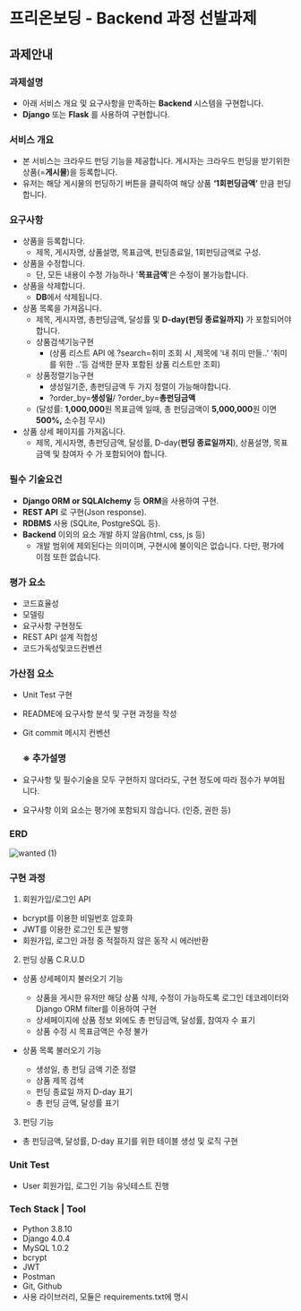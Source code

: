 # 프리온보딩 - Backend 과정 선발과제

## 과제안내
### 과제설명

- 아래 서비스 개요 및 요구사항을 만족하는 **Backend** 시스템을 구현합니다.
- **Django** 또는 **Flask** 를 사용하여 구현합니다.

### 서비스 개요

- 본 서비스는 크라우드 펀딩 기능을 제공합니다. 게시자는 크라우드 펀딩을 받기위한 상품(=**게시물**)을 등록합니다.
- 유저는 해당 게시물의 펀딩하기 버튼을 클릭하여 해당 상품 **‘1회펀딩금액’** 만큼 펀딩합니다.

### 요구사항

- 상품을 등록합니다.
    - 제목, 게시자명, 상품설명, 목표금액, 펀딩종료일, 1회펀딩금액로 구성.
- 상품을 수정합니다.
    - 단, 모든 내용이 수정 가능하나 '**목표금액**'은 수정이 불가능합니다.
- 상품을 삭제합니다.
    - **DB**에서 삭제됩니다.
- 상품 목록을 가져옵니다.
    - 제목, 게시자명, 총펀딩금액, 달성률 및 **D-day(펀딩 종료일까지)** 가 포함되어야 합니다.
    - 상품검색기능구현
        - (상품 리스트 API 에 ?search=취미 조회 시 ,제목에 ‘내 취미 만들..’ ‘취미를 위한
        ..’등 검색한 문자 포함된 상품 리스트만 조회)
    - 상품정렬기능구현
        - 생성일기준, 총펀딩금액 두 가지 정렬이 가능해야합니다.
        - ?order_by=**생성일**/ ?order_by=**총펀딩금액**
    - (달성률: **1,000,000**원 목표금액 일때, 총 펀딩금액이 **5,000,000**원 이면 **500%,** 소수점
    무시)
- 상품 상세 페이지를 가져옵니다.
    - 제목, 게시자명, 총펀딩금액, 달성률, D-day(**펀딩 종료일까지**), 상품설명, 목표금액 및 참여자 수 가 포함되어야 합니다.

### 필수 기술요건

- **Django ORM or SQLAlchemy** 등 **ORM**을 사용하여 구현.
- **REST API** 로 구현(Json response).
- **RDBMS** 사용 (SQLite, PostgreSQL 등).
- **Backend** 이외의 요소 개발 하지 않음(html, css, js 등)
    - 개발 범위에 제외된다는 의미이며, 구현시에 불이익은 없습니다. 다만, 평가에
    이점 또한 없습니다.

### 평가 요소

- 코드효율성
- 모델링
- 요구사항 구현정도
- REST API 설계 적합성
- 코드가독성및코드컨벤션

### 가산점 요소

- Unit Test 구현
- README에 요구사항 분석 및 구현 과정을 작성
- Git commit 메시지 컨벤션
    
    ### ※ 추가설명
    
- 요구사항 및 필수기술을 모두 구현하지 않더라도, 구현 정도에 따라 점수가 부여됩니다.
- 요구사항 이외 요소는 평가에 포함되지 않습니다. (인증, 권한 등)

### ERD

![wanted (1)](https://user-images.githubusercontent.com/91520365/164155626-b419c83d-1f74-49d1-b09e-813bc8ddd910.png)

### 구현 과정 

1. 회원가입/로그인 API

- bcrypt를 이용한 비밀번호 암호화
- JWT를 이용한 로그인 토큰 발행
- 회원가입, 로그인 과정 중 적절하지 않은 동작 시 에러반환

2. 펀딩 상품 C.R.U.D

- 상품 상세페이지 불러오기 기능
   - 상품을 게시한 유저만 해당 상품 삭제, 수정이 가능하도록 로그인 데코레이터와 Django ORM filter를 이용하여 구현 
   - 상세페이지에 상품 정보 외에도 총 펀딩금액, 달성률, 참여자 수 표기 
   - 상품 수정 시 목표금액은 수정 불가 

- 상품 목록 불러오기 기능 
   - 생성일, 총 펀딩 금액 기준 정렬 
   - 상품 제목 검색 
   - 펀딩 종료일 까지 D-day 표기
   - 총 펀딩 금액, 달성률 표기

3. 펀딩 기능 

- 총 펀딩금액, 달성률, D-day 표기를 위한 테이블 생성 및 로직 구현

### Unit Test 

- User 회원가입, 로그인 기능 유닛테스트 진행 

### Tech Stack | Tool

- Python 3.8.10
- Django 4.0.4
- MySQL 1.0.2
- bcrypt
- JWT
- Postman
- Git, Github
- 사용 라이브러리, 모듈은 requirements.txt에 명시

